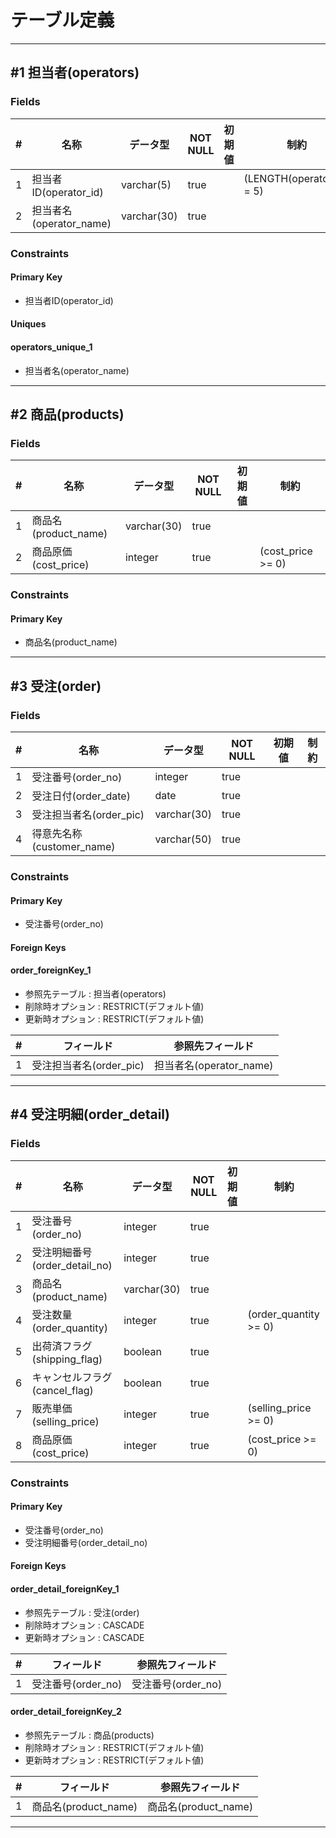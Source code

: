 # テーブル定義

----------

## #1 担当者(operators)

### Fields

| # | 名称 | データ型 | NOT NULL | 初期値 | 制約 |
| -- | -- | -- | -- | -- | -- |
| 1 | 担当者ID(operator_id) | varchar(5) | true |  | (LENGTH(operator_id) = 5) |
| 2 | 担当者名(operator_name) | varchar(30) | true |  |  |

### Constraints

#### Primary Key

* 担当者ID(operator_id)

#### Uniques

#### operators_unique_1

* 担当者名(operator_name)

----------

## #2 商品(products)

### Fields

| # | 名称 | データ型 | NOT NULL | 初期値 | 制約 |
| -- | -- | -- | -- | -- | -- |
| 1 | 商品名(product_name) | varchar(30) | true |  |  |
| 2 | 商品原価(cost_price) | integer | true |  | (cost_price >= 0) |

### Constraints

#### Primary Key

* 商品名(product_name)

----------

## #3 受注(order)

### Fields

| # | 名称 | データ型 | NOT NULL | 初期値 | 制約 |
| -- | -- | -- | -- | -- | -- |
| 1 | 受注番号(order_no) | integer | true |  |  |
| 2 | 受注日付(order_date) | date | true |  |  |
| 3 | 受注担当者名(order_pic) | varchar(30) | true |  |  |
| 4 | 得意先名称(customer_name) | varchar(50) | true |  |  |

### Constraints

#### Primary Key

* 受注番号(order_no)

#### Foreign Keys

#### order_foreignKey_1

* 参照先テーブル : 担当者(operators)
* 削除時オプション : RESTRICT(デフォルト値)
* 更新時オプション : RESTRICT(デフォルト値)

| # | フィールド | 参照先フィールド |
| -- | -- | -- |
| 1 | 受注担当者名(order_pic) | 担当者名(operator_name) |

----------

## #4 受注明細(order_detail)

### Fields

| # | 名称 | データ型 | NOT NULL | 初期値 | 制約 |
| -- | -- | -- | -- | -- | -- |
| 1 | 受注番号(order_no) | integer | true |  |  |
| 2 | 受注明細番号(order_detail_no) | integer | true |  |  |
| 3 | 商品名(product_name) | varchar(30) | true |  |  |
| 4 | 受注数量(order_quantity) | integer | true |  | (order_quantity >= 0) |
| 5 | 出荷済フラグ(shipping_flag) | boolean | true |  |  |
| 6 | キャンセルフラグ(cancel_flag) | boolean | true |  |  |
| 7 | 販売単価(selling_price) | integer | true |  | (selling_price >= 0) |
| 8 | 商品原価(cost_price) | integer | true |  | (cost_price >= 0) |

### Constraints

#### Primary Key

* 受注番号(order_no)
* 受注明細番号(order_detail_no)

#### Foreign Keys

#### order_detail_foreignKey_1

* 参照先テーブル : 受注(order)
* 削除時オプション : CASCADE
* 更新時オプション : CASCADE

| # | フィールド | 参照先フィールド |
| -- | -- | -- |
| 1 | 受注番号(order_no) | 受注番号(order_no) |

#### order_detail_foreignKey_2

* 参照先テーブル : 商品(products)
* 削除時オプション : RESTRICT(デフォルト値)
* 更新時オプション : RESTRICT(デフォルト値)

| # | フィールド | 参照先フィールド |
| -- | -- | -- |
| 1 | 商品名(product_name) | 商品名(product_name) |

----------
